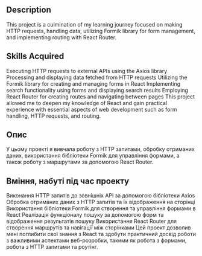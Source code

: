 ## Description

This project is a culmination of my learning journey focused on making HTTP requests, handling data, utilizing Formik library for form management, and implementing routing with React Router.

## Skills Acquired

Executing HTTP requests to external APIs using the Axios library
Processing and displaying data fetched from HTTP requests
Utilizing the Formik library for creating and managing forms in React
Implementing search functionality using forms and displaying search results
Employing React Router for creating routes and navigating between pages
This project allowed me to deepen my knowledge of React and gain practical experience with essential aspects of web development such as form handling, HTTP requests, and routing.

## Опис

У цьому проекті я вивчала роботу з HTTP запитами, обробку отриманих даних, використання бібліотеки Formik для управління формами, а також роботу з маршрутами за допомогою React Router.

## Вміння, набуті під час проекту

Виконання HTTP запитів до зовнішніх API за допомогою бібліотеки Axios
Обробка отриманих даних з HTTP запитів та їх відображення на сторінці
Використання бібліотеки Formik для створення та управління формами в React
Реалізація функціоналу пошуку за допомогою форм та відображення результатів пошуку
Використання React Router для створення маршрутів та навігації між сторінками
Цей проект дозволив мені поглибити свої знання з React та здобути практичний досвід роботи з важливими аспектами веб-розробки, такими як робота з формами, робота з HTTP запитами та роутінг.
